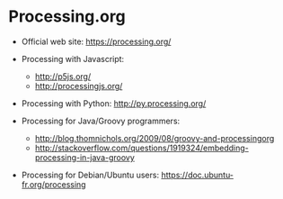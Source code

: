 # Processing.org

* Official web site: https://processing.org/
* Processing with Javascript:
    - http://p5js.org/
    - http://processingjs.org/
* Processing with Python: http://py.processing.org/

* Processing for Java/Groovy programmers:
    - http://blog.thomnichols.org/2009/08/groovy-and-processingorg
    - http://stackoverflow.com/questions/1919324/embedding-processing-in-java-groovy

* Processing for Debian/Ubuntu users: https://doc.ubuntu-fr.org/processing

